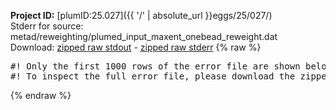**Project ID:** [plumID:25.027]({{ '/' | absolute_url }}eggs/25/027/)  
Stderr for source:  metad/reweighting/plumed_input_maxent_onebead_reweight.dat   
Download: [zipped raw stdout](plumed_input_maxent_onebead_reweight.dat.plumed_master.stdout.txt.zip) - [zipped raw stderr](plumed_input_maxent_onebead_reweight.dat.plumed_master.stderr.txt.zip) 
{% raw %}
<pre>
#! Only the first 1000 rows of the error file are shown below
#! To inspect the full error file, please download the zipped raw stderr file above
</pre>
{% endraw %}
